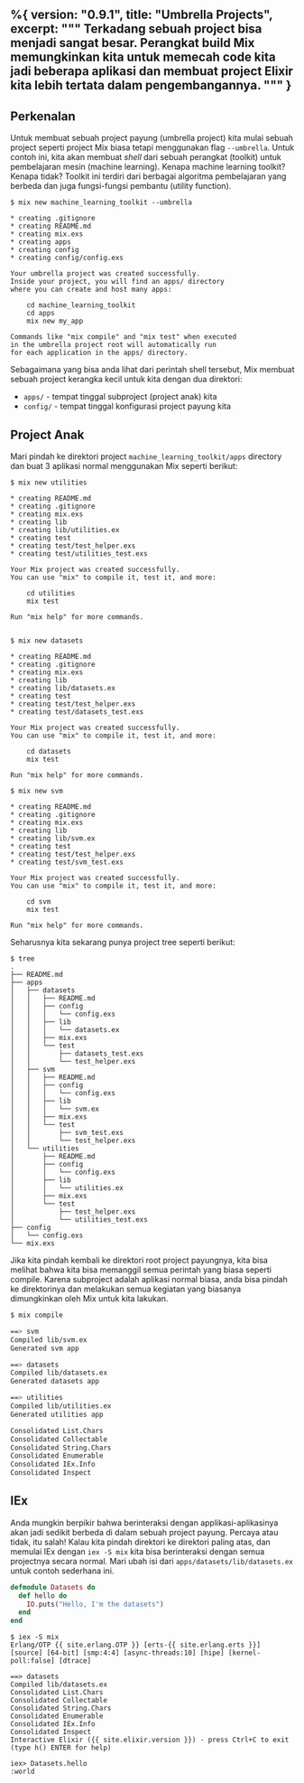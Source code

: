 %{
  version: "0.9.1",
  title: "Umbrella Projects",
  excerpt: """
  Terkadang sebuah project bisa menjadi sangat besar. Perangkat build Mix memungkinkan kita untuk memecah code kita jadi beberapa aplikasi dan membuat project Elixir kita lebih tertata dalam pengembangannya.
  """
}
---

## Perkenalan

Untuk membuat sebuah project payung (umbrella project) kita mulai sebuah project seperti project Mix biasa tetapi menggunakan flag `--umbrella`. Untuk contoh ini, kita akan membuat *shell* dari sebuah perangkat (toolkit) untuk pembelajaran mesin (machine learning). Kenapa machine learning toolkit? Kenapa tidak? Toolkit ini terdiri dari berbagai algoritma pembelajaran yang berbeda dan juga fungsi-fungsi pembantu (utility function).

```shell
$ mix new machine_learning_toolkit --umbrella

* creating .gitignore
* creating README.md
* creating mix.exs
* creating apps
* creating config
* creating config/config.exs

Your umbrella project was created successfully.
Inside your project, you will find an apps/ directory
where you can create and host many apps:

    cd machine_learning_toolkit
    cd apps
    mix new my_app

Commands like "mix compile" and "mix test" when executed
in the umbrella project root will automatically run
for each application in the apps/ directory.
```

Sebagaimana yang bisa anda lihat dari perintah shell tersebut, Mix membuat sebuah project kerangka kecil untuk kita dengan dua direktori:

  - `apps/` - tempat tinggal subproject (project anak) kita
  - `config/` - tempat tinggal konfigurasi project payung kita


## Project Anak

Mari pindah ke direktori project `machine_learning_toolkit/apps` directory dan buat 3 aplikasi normal menggunakan Mix seperti berikut:

```shell
$ mix new utilities

* creating README.md
* creating .gitignore
* creating mix.exs
* creating lib
* creating lib/utilities.ex
* creating test
* creating test/test_helper.exs
* creating test/utilities_test.exs

Your Mix project was created successfully.
You can use "mix" to compile it, test it, and more:

    cd utilities
    mix test

Run "mix help" for more commands.


$ mix new datasets

* creating README.md
* creating .gitignore
* creating mix.exs
* creating lib
* creating lib/datasets.ex
* creating test
* creating test/test_helper.exs
* creating test/datasets_test.exs

Your Mix project was created successfully.
You can use "mix" to compile it, test it, and more:

    cd datasets
    mix test

Run "mix help" for more commands.

$ mix new svm

* creating README.md
* creating .gitignore
* creating mix.exs
* creating lib
* creating lib/svm.ex
* creating test
* creating test/test_helper.exs
* creating test/svm_test.exs

Your Mix project was created successfully.
You can use "mix" to compile it, test it, and more:

    cd svm
    mix test

Run "mix help" for more commands.
```

Seharusnya kita sekarang punya project tree seperti berikut:

```shell
$ tree
.
├── README.md
├── apps
│   ├── datasets
│   │   ├── README.md
│   │   ├── config
│   │   │   └── config.exs
│   │   ├── lib
│   │   │   └── datasets.ex
│   │   ├── mix.exs
│   │   └── test
│   │       ├── datasets_test.exs
│   │       └── test_helper.exs
│   ├── svm
│   │   ├── README.md
│   │   ├── config
│   │   │   └── config.exs
│   │   ├── lib
│   │   │   └── svm.ex
│   │   ├── mix.exs
│   │   └── test
│   │       ├── svm_test.exs
│   │       └── test_helper.exs
│   └── utilities
│       ├── README.md
│       ├── config
│       │   └── config.exs
│       ├── lib
│       │   └── utilities.ex
│       ├── mix.exs
│       └── test
│           ├── test_helper.exs
│           └── utilities_test.exs
├── config
│   └── config.exs
└── mix.exs
```

Jika kita pindah kembali ke direktori root project payungnya, kita bisa melihat bahwa kita bisa memanggil semua perintah yang biasa seperti compile. Karena subproject adalah aplikasi normal biasa, anda bisa pindah ke direktorinya dan melakukan semua kegiatan yang biasanya dimungkinkan oleh Mix untuk kita lakukan.

```bash
$ mix compile

==> svm
Compiled lib/svm.ex
Generated svm app

==> datasets
Compiled lib/datasets.ex
Generated datasets app

==> utilities
Compiled lib/utilities.ex
Generated utilities app

Consolidated List.Chars
Consolidated Collectable
Consolidated String.Chars
Consolidated Enumerable
Consolidated IEx.Info
Consolidated Inspect
```

## IEx

Anda mungkin berpikir bahwa berinteraksi dengan applikasi-aplikasinya akan jadi sedikit berbeda di dalam sebuah project payung. Percaya atau tidak, itu salah! Kalau kita pindah direktori ke direktori paling atas, dan memulai IEx dengan `iex -S mix` kita bisa berinteraksi dengan semua projectnya secara normal. Mari ubah isi dari `apps/datasets/lib/datasets.ex` untuk contoh sederhana ini.

```elixir
defmodule Datasets do
  def hello do
    IO.puts("Hello, I'm the datasets")
  end
end
```

```shell
$ iex -S mix
Erlang/OTP {{ site.erlang.OTP }} [erts-{{ site.erlang.erts }}] [source] [64-bit] [smp:4:4] [async-threads:10] [hipe] [kernel-poll:false] [dtrace]

==> datasets
Compiled lib/datasets.ex
Consolidated List.Chars
Consolidated Collectable
Consolidated String.Chars
Consolidated Enumerable
Consolidated IEx.Info
Consolidated Inspect
Interactive Elixir ({{ site.elixir.version }}) - press Ctrl+C to exit (type h() ENTER for help)

iex> Datasets.hello
:world
```
